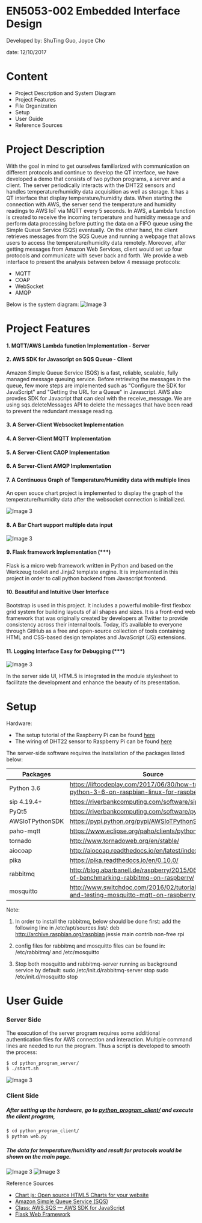 # EN5053-002 Embedded Interface Design
Developed by: ShuTing Guo, Joyce Cho

date: 12/10/2017

# Content
- Project Description and System Diagram
- Project Features
- File Organization
- Setup
- User Guide
- Reference Sources

# Project Description
With the goal in mind to get ourselves familiarized with communication on different protocols and continue to develop the QT interface, we have developed a demo that consists of two python programs, a server and a client. The server periodically interacts with the DHT22 sensors and handles temperature/humidity data acquisition as well as storage. It has a QT interface that display temperature/humidity data. When starting the connection with AWS, the server send the temperature and humidity readings to AWS IoT via MQTT every 5 seconds. In AWS, a Lambda function is created to receive the incoming temperature and humidity message and perform data processing before putting the data on a FIFO queue using the Simple Queue Service (SQS) eventually. On the other hand, the client retrieves messages from the SQS Queue and running a webpage that allows users to access the temperature/humidity data remotely. Moreover, after getting messages from Amazon Web Services, client would set up four protocols and communicate with sever back and forth. We provide a web interface to present the analysis between below 4 message protocols:

- MQTT
- COAP
- WebSocket 
- AMQP

Below is the system diagram:
![Image 3](https://github.com/Joycechocho/weather-station/blob/master/Project_4/pictures/system_diagram.png)

# Project Features
#### 1. MQTT/AWS Lambda function Implementation - Server
#### 2. AWS SDK for Javascript on SQS Queue - Client
Amazon Simple Queue Service (SQS) is a fast, reliable, scalable, fully managed message queuing service. Before retrieving the messages in the queue, few more steps are implemented such as "Configure the SDK for JavaScript" and "Getting the URL for a Queue" in Javascript. AWS also provdes SDK for Javacript that can deal with the receive_message. We are using sqs.deleteMessages API to delete the messages that have been read to prevent the redundant message reading. 

#### 3. A Server-Client Websocket Implementation
#### 4. A Server-Client MQTT Implementation
#### 5. A Server-Client CAOP Implementation
#### 6. A Server-Client AMQP Implementation
#### 7. A Continuous Graph of Temperature/Humidity data with multiple lines
An open souce chart project is implemented to display the graph of the temperature/humidity data after the websocket connection is initiallized.

![Image 3](https://github.com/Joycechocho/weather-station/blob/master/Project_4/pictures/line%20chart.png)

#### 8. A Bar Chart support multiple data input

![Image 3](https://github.com/Joycechocho/weather-station/blob/master/Project_4/pictures/bar%20chart.png)

#### 9. Flask framework Implementation (***)
Flask is a micro web framework written in Python and based on the Werkzeug toolkit and Jinja2 template engine. It is implemented in this project in order to call python backend from Javascript frontend. 

#### 10. Beautiful and Intuitive User Interface 
Bootstrap is used in this project. It includes a powerful mobile-first flexbox grid system for building layouts of all shapes and sizes. It is a front-end web framework that was originally created by developers at Twitter to provide consistency across their internal tools. Today, it’s available to everyone through GitHub as a free and open-source collection of tools containing HTML and CSS-based design templates and JavaScript (JS) extensions.


#### 11. Logging Interface Easy for Debugging (***)

![Image 3](https://github.com/Joycechocho/weather-station/blob/master/Project_4/pictures/log.png)

In the server side UI, HTML5 is integrated in the module stylesheet to facilitate the development and enhance the beauty of its presentation.

# Setup
Hardware:
* The setup tutorial of the Raspberry Pi can be found [here][s2]
* The wiring of DHT22 sensor to Raspberry Pi can be found [here][s1]

The server-side software requires the installation of the packages listed below:

| Packages | Source |
| ------ | ------ |
| Python 3.6 | https://liftcodeplay.com/2017/06/30/how-to-install-python-3-6-on-raspbian-linux-for-raspberry-pi/
| sip 4.19.4+ | https://riverbankcomputing.com/software/sip/download
| PyQt5 | https://riverbankcomputing.com/software/pyqt/download5
| AWSIoTPythonSDK | https://pypi.python.org/pypi/AWSIoTPythonSDK/1.0.0
| paho-mqtt | https://www.eclipse.org/paho/clients/python/docs/
| tornado | http://www.tornadoweb.org/en/stable/
| aiocoap | http://aiocoap.readthedocs.io/en/latest/index.html
| pika | https://pika.readthedocs.io/en/0.10.0/
| rabbitmq | http://blog.abarbanell.de/raspberry/2015/06/06/making-of-benchmarking-rabbitmq-on-raspberry/
| mosquitto | http://www.switchdoc.com/2016/02/tutorial-installing-and-testing-mosquitto-mqtt-on-raspberry-pi/

Note:
1. In order to install the rabbitmq, below should be done first:
add the following line in /etc/apt/sources.list/:
deb http://archive.raspbian.org/raspbian jessie main contrib non-free rpi

2. config files for rabbitmq and mosquitto files can be found in: /etc/rabbitmq/ and /etc/mosquitto
3. Stop both mosquitto and rabbitmq-server running as background service by default:
sudo /etc/init.d/rabbitmq-server stop
sudo /etc/init.d/mosquitto stop

# User Guide
### Server Side
The execution of the server program requires some additional authentication files for AWS connection and interaction. Multiple command lines are needed to run the program. Thus a script is developed to smooth the process:
```sh
$ cd python_program_server/
$ ./start.sh
```
![Image 3](https://github.com/Joycechocho/weather-station/blob/master/Project_4/pictures/server_interface.png)
### Client Side
##### After setting up the hardware, go to [python_program_client/] and execute the client program,
```sh
$ cd python_program_client/
$ python web.py
```
##### The data for temperature/humidity and result for protocols would be shown on the main page. 
![Image 3](https://github.com/Joycechocho/weather-station/blob/master/Project_4/pictures/data%20display.png)
![Image 3](https://github.com/Joycechocho/weather-station/blob/master/Project_4/pictures/protocol%20test.png)

Reference Sources
* [Chart js: Open source HTML5 Charts for your website][rs1]
* [Amazon Simple Queue Service (SQS)][rs2]
* [Class: AWS.SQS — AWS SDK for JavaScript][rs3]
* [Flask Web Framework][rs4]


[rs1]:https://www.google.com/url?sa=t&rct=j&q=&esrc=s&source=web&cd=1&cad=rja&uact=8&ved=0ahUKEwiysbWF5oTXAhUG5YMKHUQWBlkQFggnMAA&url=http%3A%2F%2Fwww.chartjs.org%2F&usg=AOvVaw2iuT1ijbo1ACXx1QYv3q-r
[rs2]:https://aws.amazon.com/tw/sqs/
[rs3]:http://docs.aws.amazon.com/AWSJavaScriptSDK/latest/AWS/SQS.html
[rs4]:http://flask.pocoo.org/
[t1]:http://www.tornadoweb.org/en/stable/
[python_program_client/]:https://github.com/Embedded-Phelps/ECEN5053_002/tree/master/Projects/Project_2/python_program_client
[python_program_server/]:https://github.com/Embedded-Phelps/ECEN5053_002/tree/master/Projects/Project_2/python_program_server
[database_login/]:https://github.com/Embedded-Phelps/ECEN5053_002/tree/master/Projects/Project_2/database_login
[s1]:https://learn.adafruit.com/dht-humidity-sensing-on-raspberry-pi-with-gdocs-logging/software-install-updated
[s2]:https://www.raspberrypi.org/help/
